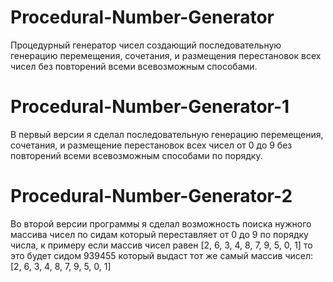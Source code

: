 # Procedural-Number-Generator
Процедурный генератор чисел создающий последовательную генерацию перемещения, сочетания, и размещения перестановок всех чисел без повторений всеми всевозможным способами.

# Procedural-Number-Generator-1

В первый версии я сделал последовательную генерацию перемещения, сочетания, и размещение перестановок всех чисел от 0 до 9 без повторений всеми всевозможным способами по порядку.

# Procedural-Number-Generator-2 

Во второй версии программы я сделал возможность поиска нужного массива чисел по сидам который переставляет от 0 до 9 по порядку числа, к примеру если массив чисел равен [2, 6, 3, 4, 8, 7, 9, 5, 0, 1] то это будет сидом 939455 который выдаст тот же самый массив чисел: [2, 6, 3, 4, 8, 7, 9, 5, 0, 1] 
